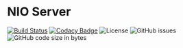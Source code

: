 # NIO Server 

[![Build Status](https://travis-ci.org/michalperlak/nio-server.svg?branch=master)](https://travis-ci.org/michalperlak/nio-server)
[![Codacy Badge](https://app.codacy.com/project/badge/Grade/d426dd2cd6224a1eadc5c067f95207bc)](https://www.codacy.com/manual/michalperlak/nio-server?utm_source=github.com&amp;utm_medium=referral&amp;utm_content=michalperlak/nio-server&amp;utm_campaign=Badge_Grade)
![License](https://img.shields.io/github/license/michalperlak/nio-server)
![GitHub issues](https://img.shields.io/github/issues/michalperlak/nio-server)
![GitHub code size in bytes](https://img.shields.io/github/languages/code-size/michalperlak/nio-server)
